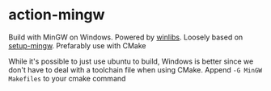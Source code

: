 # action-mingw
Build with MinGW on Windows. Powered by [winlibs](https://winlibs.com). Loosely based on [setup-mingw](https://github.com/egor-tensin/setup-mingw). Prefarably use with CMake

While it's possible to just use ubuntu to build, Windows is better since we don't have to deal with a toolchain file when using CMake. Append `-G MinGW Makefiles` to your cmake command
